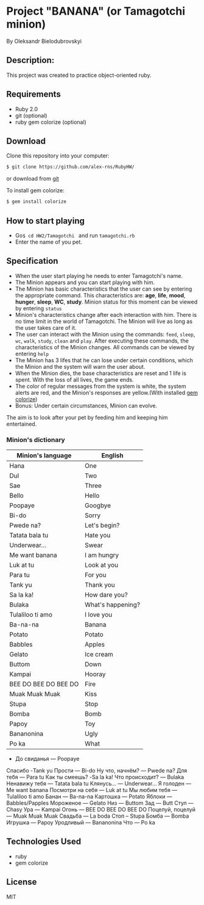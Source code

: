 # **Project "BANANA" (or Tamagotchi minion)**

By Oleksandr Bielodubrovskyi

## Description:
This project was created to practice object-oriented ruby.

## Requirements 

- Ruby 2.0
- git (optional)
- ruby gem colorize (optional)

## Download

Clone this repository into your computer:
```sh
$ git clone https://github.com/alex-rns/RubyHW/
```
or download from [git](https://github.com/alex-rns/RubyHW)

To install gem colorize:
```sh
$ gem install colorize
```

## How to start playing

- Go```$ cd HW2/Tamagotchi ``` and run ```tamagotchi.rb```
- Enter the name of you pet.


## Specification

- When the user start playing he needs to enter Tamagotchi's name.
- The Minion appears and you can start playing with him. 
- The Minion has basic characteristics that the user can see by entering the appropriate command. This characteristics are: **age**, **life**, **mood**, **hunger**, **sleep**, **WC**, **study**. Minion status for this moment can be viewed by entering `status`
- Minion's characteristics change after each interaction with him. There is no time limit in the world of Tamagotchi. The Minion will live as long as the user takes care of it.
- The user can interact with the Minion using the commands: `feed`, `sleep`, `wc`, `walk`, `study`, `clean` and `play`. After executing these commands, the characteristics of the Minion changes. All commands can be viewed by entering `help`
- The Minion has 3 lifes that he can lose under certain conditions, which the Minion and the system will warn the user about.
- When the Minion dies, the base characteristics are reset and 1 life is spent. With the loss of all lives, the game ends.
- The color of regular messages from the system is white, the system alerts are red, and the Minion's responses are yellow.(With installed [gem colorize](https://github.com/fazibear/colorize))
- Bonus: Under certain circumstances, Minion can evolve.

The aim is to look after your pet by feeding him and keeping him entertained.

### Minion's dictionary
| Minion's language | English |
| ------ | ------ |
| Hana | One |
| Dul | Two |
| Sae | Three |
| Bello | Hello |
| Poopaye | Googbye |
| Bi-do | Sorry |
| Pwede na? | Let's begin? |
| Tatata bala tu | Hate you |
| Underwear… | Swear |
| Me want banana | I am hungry |
| Luk at tu | Look at you |
| Para tu | For you |
| Tank yu | Thank you |
| Sa la ka! | How dare you? |
| Bulaka | What's happening? |
| Tulaliloo ti amo | I love you |
| Ba-na-na | Banana |
| Potato | Potato |
| Babbles | Apples |
| Gelato | Ice cream |
| Buttom | Down |
| Kampai | Hooray |
| BEE DO BEE DO BEE DO | Fire |
| Muak Muak Muak | Kiss |
| Stupa | Stop |
| Bomba | Bomb |
| Papoy | Toy |
| Bananonina | Ugly |
| Po ka | What |

* До свиданья — Poopaye
> 
Спасибо -Tank yu
Прости — Bi-do
Ну что, начнём? — Pwede na?
Для тебя — Para tu
Как ты смеешь? -Sa la ka!
Что происходит? — Bulaka
Ненавижу тебя — Tatata bala tu
Клянусь… — Underwear…
Я голоден — Me want banana
Посмотри на себя — Luk at tu
Мы любим тебя — Tulaliloo ti amo
Банан — Ba-na-na
Картошка — Potato
Яблоки — Babbles/Papples
Мороженое — Gelato
Низ — Buttom
Зад — Butt
Стул — Chasy
Ура — Kampai
Огонь — BEE DO BEE DO BEE DO
Поцелуй, поцелуй — Muak Muak Muak
Свадьба — La boda
Стоп – Stupa
Бомба — Bomba
Игрушка — Papoy
Уродливый — Bananonina
Что — Po ka


## Technologies Used

- ruby
- gem colorize

License
----

MIT


